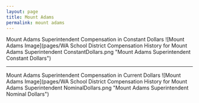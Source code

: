 ```yaml
---
layout: page
title: Mount Adams
permalink: mount adams
---
```



Mount Adams Superintendent Compensation in Constant Dollars
![Mount Adams Image](pages/WA School District Compensation History for Mount Adams Superintendent ConstantDollars.png "Mount Adams Superintendent Constant Dollars")
___

Mount Adams Superintendent Compensation in Current Dollars
![Mount Adams Image](pages/WA School District Compensation History for Mount Adams Superintendent NominalDollars.png "Mount Adams Superintendent Nominal Dollars")